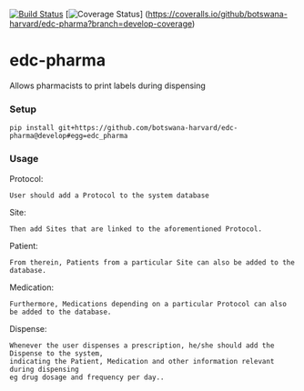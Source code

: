 [![Build Status](https://travis-ci.org/botswana-harvard/edc-pharma.svg?branch=develop)](https://travis-ci.org/botswana-harvard/edc-pharma) 
[![Coverage Status](https://coveralls.io/repos/botswana-harvard/edc-pharma/badge.svg?branch=develop&service=github)]
(https://coveralls.io/github/botswana-harvard/edc-pharma?branch=develop-coverage)

# edc-pharma

Allows pharmacists to print labels during dispensing


### Setup

    pip install git+https://github.com/botswana-harvard/edc-pharma@develop#egg=edc_pharma
    
### Usage
Protocol:

	User should add a Protocol to the system database

Site:

	Then add Sites that are linked to the aforementioned Protocol.

Patient:

	From therein, Patients from a particular Site can also be added to the 	database.

Medication:

	Furthermore, Medications depending on a particular Protocol can also be added to the database. 

Dispense:

	Whenever the user dispenses a prescription, he/she should add the Dispense to the system,
	indicating the Patient, Medication and other information relevant during dispensing
	eg drug dosage and frequency per day..
	